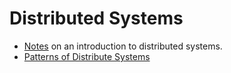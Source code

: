 # Distributed Systems

- [Notes](https://github.com/aphyr/distsys-class) on an introduction to distributed systems.
- [Patterns of Distribute Systems](https://martinfowler.com/articles/patterns-of-distributed-systems/)